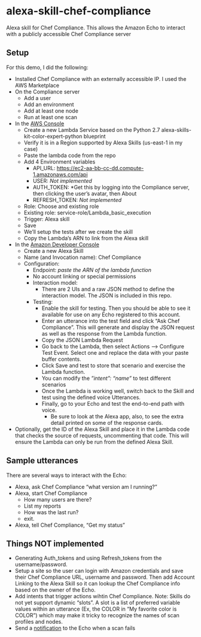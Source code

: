 # alexa-skill-chef-compliance

Alexa skill for Chef Compliance.  This allows the Amazon Echo to interact with a publicly accessible Chef Compliance server

## Setup

For this demo, I did the following:
- Installed Chef Compliance with an externally accessible IP.  I used the AWS Marketplace
- On the Compliance server
  - Add a user
  - Add an environment
  - Add at least one node
  - Run at least one scan
- In the [AWS Console](https://console.aws.amazon.com/lambda)
  - Create a new Lambda Service based on the Python 2.7 alexa-skills-kit-color-expert-python blueprint
  - Verify it is in a Region supported by Alexa Skills (us-east-1 in my case)
  - Paste the lambda code from the repo
  - Add 4 Environment variables
    - API_URL: https://ec2-aa-bb-cc-dd.compute-1.amazonaws.com/api
    - USER: *Not implemented*
    - AUTH_TOKEN: *Get this by logging into the Compliance server, then clicking the user’s avatar, then About
    - REFRESH_TOKEN: *Not implemented*
  - Role: Choose and existing role
  - Existing role: service-role/Lambda_basic_execution
  - Trigger: Alexa skill
  - Save
  - We’ll setup the tests after we create the skill
  - Copy the Lambda’s ARN to link from the Alexa skill
- In the [Amazon Developer Console](https://developer.amazon.com/home.html)
  - Create a new Alexa Skill
  - Name (and Invocation name): Chef Compliance
  - Configuration:
    - Endpoint: *paste the ARN of the lambda function*
    - No account linking or special permissions
    - Interaction model:
      - There are 2 UIs and a raw JSON method to define the interaction model.  The JSON is included in this repo.
    - Testing:
      - Enable the skill for testing.  Then you should be able  to see it available for use on any Echo registered to this account.
      - Enter an utterance into the test field and click “Ask Chef Compliance”.  This will generate and display the JSON request as well as the response from the Lambda function.
      - Copy the JSON Lambda Request
      - Go back to the Lambda, then select Actions --> Configure Test Event.  Select one and replace the data with your paste buffer contents.
      - Click Save and test to store that scenario and exercise the Lambda function.
      - You can modify the *”intent”: “name”* to test different scenarios
      - Once the Lambda is working well, switch back to the Skill and test using the defined voice Utterances.
      - Finally, go to your Echo and test the end-to-end path with voice.
        - Be sure to look at the Alexa app, also, to see the extra detail printed on some of the response cards.
- Optionally, get the ID of the Alexa Skill and place it in the Lambda code that checks the source of requests, uncommenting that code.  This will ensure the Lambda can only be run from the defined Alexa Skill.

## Sample utterances

There are several ways to interact with the Echo:

- Alexa, ask Chef Compliance “what version am I running?”
- Alexa, start Chef Compliance
  - How many users are there?
  - List my reports
  - How was the last run?
  - exit.
- Alexa, tell Chef Compliance, “Get my status”

## Things NOT implemented

- Generating Auth_tokens and using Refresh_tokens from the username/password.
- Setup a site so the user can login with Amazon credentials and save their Chef Compliance URL, username and password. Then add Account Linking to the Alexa Skill so it can lookup the Chef Compliance info based on the owner of the Echo.
- Add intents that trigger actions wihtin Chef Compliance.
  Note: Skills do not yet support dynamic “slots”.  A slot is a list of preferred variable values within an utterance (Ex, the COLOR in “My favorite color is COLOR”) which may make it tricky to recognize the names of scan profiles and nodes.
- Send a [notification](https://www.theverge.com/2017/5/16/15647074/alexa-notifications-being-added-amazon-echo) to the Echo when a scan fails
